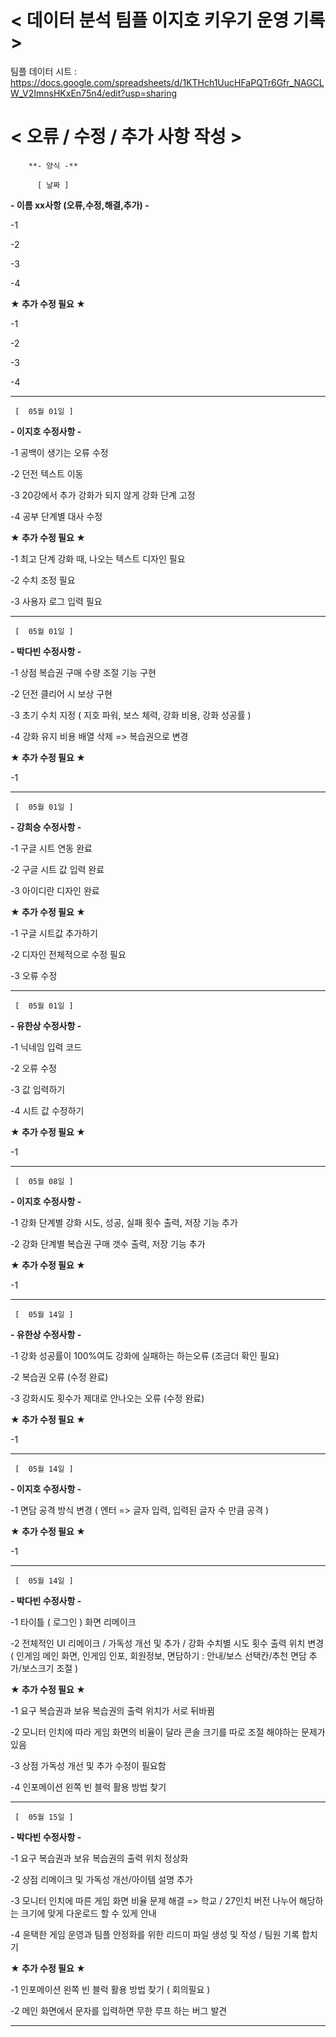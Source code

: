 < 데이터 분석 팀플 이지호 키우기 운영 기록 >
=========================================

팀플 데이터 시트 : https://docs.google.com/spreadsheets/d/1KTHch1UucHFaPQTr6Gfr_NAGCLW_V2ImnsHKxEn75n4/edit?usp=sharing



< 오류 / 수정 / 추가 사항 작성 >
==============================
         
        **- 양식 -** 
         
          [ 날짜 ]

**- 이름 xx사항 (오류,수정,해결,추가) -**

-1

-2 

-3

-4

   
   **★ 추가 수정 필요 ★**

-1

-2

-3

-4
     
------------------------------------------------------------------------------------------------------------------

     [  05월 01일 ] 

   **- 이지호 수정사항 -**

-1 공백이 생기는 오류 수정

-2 던전 텍스트 이동

-3 20강에서 추가 강화가 되지 않게 강화 단계 고정

-4 공부 단계별 대사 수정

   
   **★ 추가 수정 필요 ★**

-1 최고 단계 강화 때, 나오는 텍스트 디자인 필요

-2 수치 조정 필요

-3 사용자 로그 입력 필요

------------------------------------------------------------------------------------------------------------------

     [  05월 01일 ] 

   **- 박다빈 수정사항 -**

-1 상점  복습권 구매 수량 조절 기능 구현

-2 던전 클리어 시 보상 구현 

-3 초기 수치 지정 ( 지호 파워, 보스 체력, 강화 비용, 강화 성공률 )

-4 강화 유지 비용 배열 삭제 => 복습권으로 변경

  
   **★ 추가 수정 필요 ★**

-1

------------------------------------------------------------------------------------------------------------------

     [  05월 01일 ]

   **- 강희승 수정사항 -**

-1 구글 시트 연동 완료

-2 구글 시트 값 입력 완료

-3 아이디란 디자인 완료


   **★ 추가 수정 필요 ★**

-1 구글 시트값 추가하기

-2 디자인 전체적으로 수정 필요

-3 오류 수정

------------------------------------------------------------------------------------------------------------------

     [  05월 01일 ] 

   **- 유한상 수정사항 -**

-1 닉네임 입력 코드

-2 오류 수정  

-3 값 입력하기

-4 시트 값 수정하기


   **★ 추가 수정 필요 ★**

-1

------------------------------------------------------------------------------------------------------------------

     [  05월 08일 ]

   **- 이지호 수정사항 -**

-1 강화 단계별 강화 시도, 성공, 실패 횟수 출력, 저장 기능 추가

-2 강화 단계별 복습권 구매 갯수 출력, 저장 기능 추가


   **★ 추가 수정 필요 ★**

-1

------------------------------------------------------------------------------------------------------------------

     [  05월 14일 ]

   **- 유한상 수정사항 -**

-1 강화 성공률이 100%여도 강화에 실패하는 하는오류 (조금더 확인 필요)

-2 복습권 오류 (수정 완료)

-3 강화시도 횟수가 제대로 안나오는 오류 (수정 완료)


   **★ 추가 수정 필요 ★**

-1

------------------------------------------------------------------------------------------------------------------

     [  05월 14일 ]

   **- 이지호 수정사항 -**

-1 면담 공격 방식 변경 ( 엔터 => 글자 입력, 입력된 글자 수 만큼 공격 )


   **★ 추가 수정 필요 ★**

-1

------------------------------------------------------------------------------------------------------------------
     
     [  05월 14일 ]

   **- 박다빈 수정사항 -**

-1 타이틀 ( 로그인 ) 화면 리메이크

-2 전체적인 UI 리메이크 / 가독성 개선 및 추가 / 강화 수치별 시도 횟수 출력 위치 변경 
   ( 인게임 메인 화면, 인게임 인포, 회원정보, 면담하기 : 안내/보스 선택칸/추천 면담 추가/보스크기 조절 )


   **★ 추가 수정 필요 ★**

-1 요구 복습권과  보유 복습권의 출력 위치가 서로 뒤바뀜 

-2 모니터 인치에 따라 게임 화면의 비율이 달라 콘솔 크기를 따로 조절 해야하는 문제가 있음

-3 상점 가독성 개선 및 추가 수정이 필요함 

-4 인포메이션 왼쪽 빈 블럭 활용 방법 찾기 

------------------------------------------------------------------------------------------------------------------

     [  05월 15일 ]

   **- 박다빈 수정사항 -**

-1 요구 복습권과  보유 복습권의 출력 위치 정상화

-2 상점 리메이크 및 가독성 개선/아이템 설명 추가 

-3 모니터 인치에 따른 게임 화면 비율 문제 해결 => 학교 / 27인치 버전 나누어 해당하는 크기에 맞게 다운로드 할 수 있게 안내

-4 윤택한 게임 운영과 팀플 안정화를 위한 리드미 파일 생성 및 작성 / 팀원 기록 합치기  


   **★ 추가 수정 필요 ★**

-1 인포메이션 왼쪽 빈 블럭 활용 방법 찾기 ( 회의필요 )

-2 메인 화면에서 문자를 입력하면 무한 루프 하는 버그 발견 

------------------------------------------------------------------------------------------------------------------


